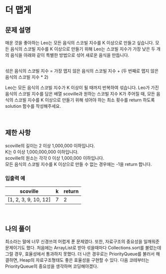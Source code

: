 # 더 맵게

## 문제 설명
매운 것을 좋아하는 Leo는 모든 음식의 스코빌 지수를 K 이상으로 만들고 싶습니다. 모든 음식의 스코빌 지수를 K 이상으로 만들기 위해 Leo는 스코빌 지수가 가장 낮은 두 개의 음식을 아래와 같이 특별한 방법으로 섞어 새로운 음식을 만듭니다.

<br>
섞은 음식의 스코빌 지수 = 가장 맵지 않은 음식의 스코빌 지수 + (두 번째로 맵지 않은 음식의 스코빌 지수 * 2)
<br>

Leo는 모든 음식의 스코빌 지수가 K 이상이 될 때까지 반복하여 섞습니다.
Leo가 가진 음식의 스코빌 지수를 담은 배열 scoville과 원하는 스코빌 지수 K가 주어질 때, 모든 음식의 스코빌 지수를 K 이상으로 만들기 위해 섞어야 하는 최소 횟수를 return 하도록 solution 함수를 작성해주세요.

<br>

## 제한 사항
scoville의 길이는 2 이상 1,000,000 이하입니다. <br>
K는 0 이상 1,000,000,000 이하입니다. <br>
scoville의 원소는 각각 0 이상 1,000,000 이하입니다. <br>
모든 음식의 스코빌 지수를 K 이상으로 만들 수 없는 경우에는 -1을 return 합니다. <br>

### 입출력 예
| scoville             | k | return |
|----------------------|---|--------|
| [1, 2, 3, 9, 10, 12] | 7 | 2      |

<br>

## 나의 풀이
최소라는 말에 너무 신경쓰여 어렵게 푼 문제였다. 또한, 자료구조의 중요성을 일깨워준 문제이기도 했다. 처음에는 ArrayList로 받아 섞을때마다 Collections.sort를 불렀는데 그럴 경우, 효율성에서 통과하지 못했다. 더 나은 경우로는 PriorityQueue를 불러서 해결하면, Heap의 자료구조형태도 좋은 효율성을 구현할 수 있다. 다음 코테부터는 PriorityQueue의 중요성을 생각하며 코딩해야겠다.